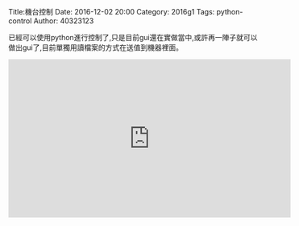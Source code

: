 Title:機台控制
Date: 2016-12-02 20:00
Category: 2016g1
Tags: python-control
Author: 40323123

<!-- PELICAN_END_SUMMARY -->

已經可以使用python進行控制了,只是目前gui還在實做當中,或許再一陣子就可以做出gui了,目前單獨用讀檔案的方式在送值到機器裡面。

<iframe width="560" height="315" src="https://www.youtube.com/embed/bo7XS4TGyNs" frameborder="0" allowfullscreen></iframe>



